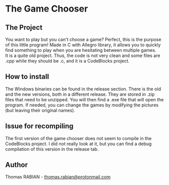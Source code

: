 # The Game Chooser

## The Project

You want to play but you can't choose a game? Perfect, this is the purpose of this little program! Made in C with Allegro library, it allows you to quickly find something to play when you are hesitating between multiple games.\
It is a quite old project. Thus, the code is not very clean and some files are .cpp while they should be .c, and it is a CodeBlocks project.

## How to install

The Windows binaries can be found in the release section. There is the old and the new versions, both in a different release. They are stored in .zip files that need to be unzipped. You will then find a .exe file that will open the program. If needed, you can change the games by modifying the pictures (but leaving their original names).

## Issue for recompiling

The first version of the game chooser does not seem to compile in the CodeBlocks project. I did not really look at it, but you can find a debug compilation of this version in the release tab.

## Author 

Thomas RABIAN - thomas.rabian@protonmail.com
